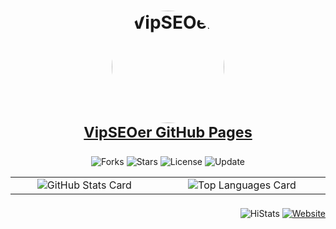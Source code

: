 <!--
 * @Author       : ★ SEOer.Vip ★
 * @FilePath     : /VipSEOer/README.md
 * @Copyright    : Https://Blog.SEOer.Vip/
 * @Description  : Rock The Code, Are You Ready?
-->

<!-- ------------------------------------------------- GitHub Readme --------------------------------------------------- -->

<h1 align="center">
    <a href="Https://VipSEOer.GitHub.Io/" target="_blank">
        <img src="https://avatars.githubusercontent.com/u/123081075?v=4" alt="VipSEOer" width="180" height="180" align="middle" style="border-radius:50%;"><br>
        <small>VipSEOer GitHub Pages</small>
    </a>
</h1>

<p align="center">
    <img src="https://img.shields.io/github/forks/VipSEOer/VipSEOer?color=blue&logo=GitHub&style=for-the-badge" alt="Forks" align="middle">
    <img src="https://img.shields.io/github/stars/VipSEOer/VipSEOer?color=red&logo=GitHub&style=for-the-badge" alt="Stars" align="middle">
    <img src="https://img.shields.io/github/license/VipSEOer/VipSEOer?color=green&logo=GitHub&style=for-the-badge" alt="License" align="middle">
    <img src="https://img.shields.io/github/last-commit/VipSEOer/VipSEOer?color=success&label=Update&logo=GitHub&style=for-the-badge" alt="Update" align="middle">
</p>

<table style="display:table;width:100%;max-width:100%;">
    <tr>
        <td align="center">
            <img src="https://github-readme-stats-git-masterrstaa-rickstaa.vercel.app/api?username=VipSEOer&locale=cn&show_icons=true&hide_border=true" alt="GitHub Stats Card" align="middle">
        </td>
        <td align="center">
            <img src="https://github-readme-stats-git-masterrstaa-rickstaa.vercel.app/api/top-langs/?username=VipSEOer&layout=compact&langs_count=8&hide_border=true&custom_title=VipSEOer%20%E7%9A%84%20GitHub%20%E7%83%AD%E9%97%A8%E8%AF%AD%E8%A8%80" alt="Top Languages Card" align="middle">
        </td>
    </tr>
</table>

<P align="right">
    <img src="https://s4is.histats.com/stats/i/4733766.gif?4733766&103" alt="HiStats" align="middle">
    <a href="Https://Blog.SEOer.Vip/" target="_blank">
        <img src="https://img.shields.io/badge/Website-SEOer.Vip-orange?logo=Sogou&logoColor=white&style=for-the-badge" alt="Website" align="middle">
    </a>
</P>

<!-- ------------------------------------------------- GitHub Readme --------------------------------------------------- -->
